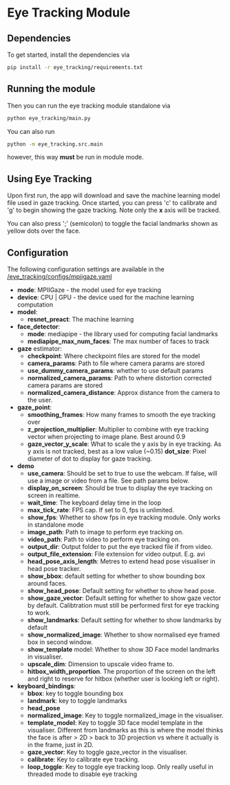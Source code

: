 # Eye Tracking Module

## Dependencies

To get started, install the dependencies via

```bash
pip install -r eye_tracking/requirements.txt
```

## Running the module

Then you can run the eye tracking module standalone via

```bash
python eye_tracking/main.py
```

You can also run

```bash
python -m eye_tracking.src.main
```

however, this way **must** be run in module mode.

## Using Eye Tracking

Upon first run, the app will download and save the machine learning model file used in gaze tracking. Once started, you can press 'c' to calibrate and 'g' to begin showing the gaze tracking. Note only the **x** axis will be tracked.

You can also press ';' (semicolon) to toggle the facial landmarks shown as yellow dots over the face.

## Configuration

The following configuration settings are available in the [/eye_tracking/configs/mpiigaze.yaml](/eye_tracking/configs/mpiigaze.yaml)

-   **mode**: MPIIGaze - the model used for eye tracking
-   **device**: CPU | GPU - the device used for the machine learning computation
-   **model**:
    -   **resnet_preact**: The machine learning
-   **face_detector**:
    -   **mode**: mediapipe - the library used for computing facial landmarks
    -   **mediapipe_max_num_faces**: The max number of faces to track
-   **gaze** estimator:
    -   **checkpoint**: Where checkpoint files are stored for the model
    -   **camera_params**: Path to file where camera params are stored
    -   **use_dummy_camera_params**: whether to use default params
    -   **normalized_camera_params**: Path to where distortion corrected camera params are stored
    -   **normalized_camera_distance**: Approx distance from the camera to the user.
-   **gaze_point**:
    -   **smoothing_frames**: How many frames to smooth the eye tracking over
    -   **z_projection_multiplier**: Multiplier to combine with eye tracking vector when projecting to image plane. Best around 0.9
    -   **gaze_vector_y_scale**: What to scale the y axis by in eye tracking. As y axis is not tracked, best as a low value (~0.15)
        **dot_size**: Pixel diameter of dot to display for gaze tracking.
-   **demo**
    -   **use_camera**: Should be set to true to use the webcam. If false, will use a image or video from a file. See path params below.
    -   **display_on_screen**: Should be true to display the eye tracking on screen in realtime.
    -   **wait_time**: The keyboard delay time in the loop
    -   **max_tick_rate**: FPS cap. If set to 0, fps is unlimited.
    -   **show_fps**: Whether to show fps in eye tracking module. Only works in standalone mode
    -   **image_path**: Path to image to perform eye tracking on.
    -   **video_path**: Path to video to perform eye tracking on.
    -   **output_dir**: Output folder to put the eye tracked file if from video.
    -   **output_file_extension**: File extension for video output. E.g. avi
    -   **head_pose_axis_length**: Metres to extend head pose visualiser in head pose tracker.
    -   **show_bbox**: default setting for whether to show bounding box around faces.
    -   **show_head_pose**: Default setting for whether to show head pose.
    -   **show_gaze_vector**: Default setting for whether to show gaze vector by default. Calibtration must still be performed first for eye tracking to work.
    -   **show_landmarks**: Default setting for whether to show landmarks by default
    -   **show_normalized_image**: Whether to show normalised eye framed box in second window.
    -   **show_template** model: Whether to show 3D Face model landmarks in visualiser.
    -   **upscale_dim**: Dimension to upscale video frame to.
    -   **hitbox_width_proportion**. The proportion of the screen on the left and right to reserve for hitbox (whether user is looking left or right).
-   **keyboard_bindings**:
    -   **bbox**: key to toggle bounding box
    -   **landmark**: key to toggle landmarks
    -   **head_pose**
    -   **normalized_image**: Key to toggle normalized_image in the visualiser.
    -   **template_model**: Key to toggle 3D face model template in the visualiser. Different from landmarks as this is where the model thinks the face is after > 2D > back to 3D projection vs where it actually is in the frame, just in 2D.
    -   **gaze_vector**: Key to toggle gaze_vector in the visualiser.
    -   **calibrate**: Key to calibrate eye tracking.
    -   **loop_toggle**: Key to toggle eye tracking loop. Only really useful in threaded mode to disable eye tracking
